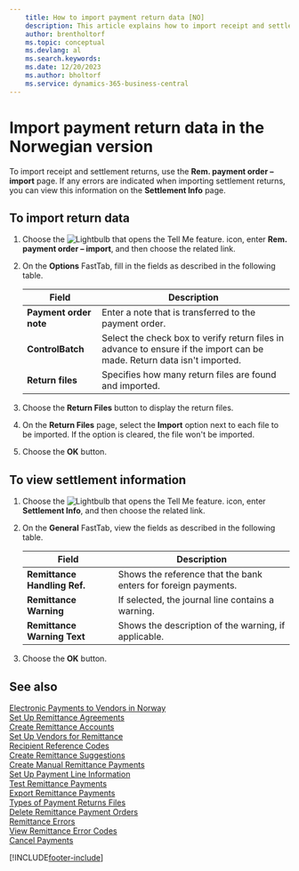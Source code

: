 ```yaml
---
    title: How to import payment return data [NO]
    description: This article explains how to import receipt and settlement returns, use the Rem. payment order – import page.
    author: brentholtorf
    ms.topic: conceptual
    ms.devlang: al
    ms.search.keywords:
    ms.date: 12/20/2023
    ms.author: bholtorf
    ms.service: dynamics-365-business-central
---
```

# Import payment return data in the Norwegian version
To import receipt and settlement returns, use the **Rem. payment order – import** page. If any errors are indicated when importing settlement returns, you can view this information on the **Settlement Info** page.  

## To import return data  

1.  Choose the ![Lightbulb that opens the Tell Me feature.](../../media/ui-search/search_small.png "Tell me what you want to do") icon, enter **Rem. payment order – import**, and then choose the related link.  
2.  On the **Options** FastTab, fill in the fields as described in the following table.  

    |Field|Description|  
    |---------------------------------|---------------------------------------|  
    |**Payment order note**|Enter a note that is transferred to the payment order.|  
    |**ControlBatch**|Select the check box to verify return files in advance to ensure if the import can be made. Return data isn't imported.|  
    |**Return files**|Specifies how many return files are found and imported.|  

3.  Choose the **Return Files** button to display the return files.  
4.  On the **Return Files** page, select the **Import** option next to each file to be imported. If the option is cleared, the file won't be imported.  
5.  Choose the **OK** button.  

## To view settlement information  

1.  Choose the ![Lightbulb that opens the Tell Me feature.](../../media/ui-search/search_small.png "Tell me what you want to do") icon, enter **Settlement Info**, and then choose the related link.  
2.  On the **General** FastTab, view the fields as described in the following table.  

    |Field|Description|  
    |---------------------------------|---------------------------------------|  
    |**Remittance Handling Ref.**|Shows the reference that the bank enters for foreign payments.|  
    |**Remittance Warning**|If selected, the journal line contains a warning.|  
    |**Remittance Warning Text**|Shows the description of the warning, if applicable.|  

3.  Choose the **OK** button.  

## See also  
 [Electronic Payments to Vendors in Norway](electronic-payments-to-vendors-in-norway.md)   
 [Set Up Remittance Agreements](how-to-set-up-remittance-agreements.md)   
 [Create Remittance Accounts](how-to-create-remittance-accounts.md)   
 [Set Up Vendors for Remittance](how-to-set-up-vendors-for-remittance.md)   
 [Recipient Reference Codes](recipient-reference-codes.md)   
 [Create Remittance Suggestions](how-to-create-remittance-suggestions.md)   
 [Create Manual Remittance Payments](how-to-create-manual-remittance-payments.md)   
 [Set Up Payment Line Information](how-to-set-up-payment-line-information.md)   
 [Test Remittance Payments](how-to-test-remittance-payments.md)   
 [Export Remittance Payments](how-to-export-remittance-payments.md)   
 [Types of Payment Returns Files](types-of-payment-returns-files.md)   
 [Delete Remittance Payment Orders](how-to-delete-remittance-payment-orders.md)   
 [Remittance Errors](remittance-errors.md)   
 [View Remittance Error Codes](how-to-view-remittance-error-codes.md)   
 [Cancel Payments](how-to-cancel-payments.md)


[!INCLUDE[footer-include](../../includes/footer-banner.md)]
